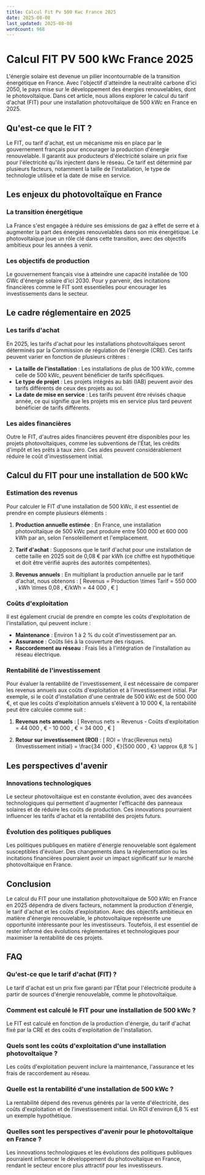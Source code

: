 ```yaml
---
title: Calcul Fit Pv 500 Kwc France 2025
date: 2025-08-08
last_updated: 2025-08-08
wordcount: 968
---
```


# Calcul FIT PV 500 kWc France 2025

L'énergie solaire est devenue un pilier incontournable de la transition énergétique en France. Avec l'objectif d'atteindre la neutralité carbone d'ici 2050, le pays mise sur le développement des énergies renouvelables, dont le photovoltaïque. Dans cet article, nous allons explorer le calcul du tarif d'achat (FIT) pour une installation photovoltaïque de 500 kWc en France en 2025.

## Qu'est-ce que le FIT ?

Le FIT, ou tarif d'achat, est un mécanisme mis en place par le gouvernement français pour encourager la production d'énergie renouvelable. Il garantit aux producteurs d'électricité solaire un prix fixe pour l'électricité qu'ils injectent dans le réseau. Ce tarif est déterminé par plusieurs facteurs, notamment la taille de l'installation, le type de technologie utilisée et la date de mise en service.

## Les enjeux du photovoltaïque en France

### La transition énergétique

La France s'est engagée à réduire ses émissions de gaz à effet de serre et à augmenter la part des énergies renouvelables dans son mix énergétique. Le photovoltaïque joue un rôle clé dans cette transition, avec des objectifs ambitieux pour les années à venir.

### Les objectifs de production

Le gouvernement français vise à atteindre une capacité installée de 100 GWc d'énergie solaire d'ici 2030. Pour y parvenir, des incitations financières comme le FIT sont essentielles pour encourager les investissements dans le secteur.

## Le cadre réglementaire en 2025

### Les tarifs d'achat

En 2025, les tarifs d'achat pour les installations photovoltaïques seront déterminés par la Commission de régulation de l'énergie (CRE). Ces tarifs peuvent varier en fonction de plusieurs critères :

- **La taille de l'installation** : Les installations de plus de 100 kWc, comme celle de 500 kWc, peuvent bénéficier de tarifs spécifiques.
- **Le type de projet** : Les projets intégrés au bâti (IAB) peuvent avoir des tarifs différents de ceux des projets au sol.
- **La date de mise en service** : Les tarifs peuvent être révisés chaque année, ce qui signifie que les projets mis en service plus tard peuvent bénéficier de tarifs différents.

### Les aides financières

Outre le FIT, d'autres aides financières peuvent être disponibles pour les projets photovoltaïques, comme les subventions de l'État, les crédits d'impôt et les prêts à taux zéro. Ces aides peuvent considérablement réduire le coût d'investissement initial.

## Calcul du FIT pour une installation de 500 kWc

### Estimation des revenus

Pour calculer le FIT d'une installation de 500 kWc, il est essentiel de prendre en compte plusieurs éléments :

1. **Production annuelle estimée** : En France, une installation photovoltaïque de 500 kWc peut produire entre 500 000 et 600 000 kWh par an, selon l'ensoleillement et l'emplacement.
   
2. **Tarif d'achat** : Supposons que le tarif d'achat pour une installation de cette taille en 2025 soit de 0,08 € par kWh (ce chiffre est hypothétique et doit être vérifié auprès des autorités compétentes).

3. **Revenus annuels** : En multipliant la production annuelle par le tarif d'achat, nous obtenons :
   \[
   Revenus = Production \times Tarif = 550 000 \, kWh \times 0,08 \, €/kWh = 44 000 \, €
   \]

### Coûts d'exploitation

Il est également crucial de prendre en compte les coûts d'exploitation de l'installation, qui peuvent inclure :

- **Maintenance** : Environ 1 à 2 % du coût d'investissement par an.
- **Assurance** : Coûts liés à la couverture des risques.
- **Raccordement au réseau** : Frais liés à l'intégration de l'installation au réseau électrique.

### Rentabilité de l'investissement

Pour évaluer la rentabilité de l'investissement, il est nécessaire de comparer les revenus annuels aux coûts d'exploitation et à l'investissement initial. Par exemple, si le coût d'installation d'une centrale de 500 kWc est de 500 000 €, et que les coûts d'exploitation annuels s'élèvent à 10 000 €, la rentabilité peut être calculée comme suit :

1. **Revenus nets annuels** :
   \[
   Revenus nets = Revenus - Coûts d'exploitation = 44 000 \, € - 10 000 \, € = 34 000 \, €
   \]

2. **Retour sur investissement (ROI)** :
   \[
   ROI = \frac{Revenus nets}{Investissement initial} = \frac{34 000 \, €}{500 000 \, €} \approx 6,8 \%
   \]

## Les perspectives d'avenir

### Innovations technologiques

Le secteur photovoltaïque est en constante évolution, avec des avancées technologiques qui permettent d'augmenter l'efficacité des panneaux solaires et de réduire les coûts de production. Ces innovations pourraient influencer les tarifs d'achat et la rentabilité des projets futurs.

### Évolution des politiques publiques

Les politiques publiques en matière d'énergie renouvelable sont également susceptibles d'évoluer. Des changements dans la réglementation ou les incitations financières pourraient avoir un impact significatif sur le marché photovoltaïque en France.

## Conclusion

Le calcul du FIT pour une installation photovoltaïque de 500 kWc en France en 2025 dépendra de divers facteurs, notamment la production d'énergie, le tarif d'achat et les coûts d'exploitation. Avec des objectifs ambitieux en matière d'énergie renouvelable, le photovoltaïque représente une opportunité intéressante pour les investisseurs. Toutefois, il est essentiel de rester informé des évolutions réglementaires et technologiques pour maximiser la rentabilité de ces projets.

## FAQ

### Qu'est-ce que le tarif d'achat (FIT) ?

Le tarif d'achat est un prix fixe garanti par l'État pour l'électricité produite à partir de sources d'énergie renouvelable, comme le photovoltaïque.

### Comment est calculé le FIT pour une installation de 500 kWc ?

Le FIT est calculé en fonction de la production d'énergie, du tarif d'achat fixé par la CRE et des coûts d'exploitation de l'installation.

### Quels sont les coûts d'exploitation d'une installation photovoltaïque ?

Les coûts d'exploitation peuvent inclure la maintenance, l'assurance et les frais de raccordement au réseau.

### Quelle est la rentabilité d'une installation de 500 kWc ?

La rentabilité dépend des revenus générés par la vente d'électricité, des coûts d'exploitation et de l'investissement initial. Un ROI d'environ 6,8 % est un exemple hypothétique.

### Quelles sont les perspectives d'avenir pour le photovoltaïque en France ?

Les innovations technologiques et les évolutions des politiques publiques pourraient influencer le développement du photovoltaïque en France, rendant le secteur encore plus attractif pour les investisseurs.